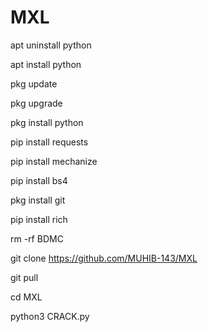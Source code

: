 # MXL


apt uninstall python

apt install python

pkg update

pkg upgrade

pkg install python

pip install requests

pip install mechanize

pip install bs4

pkg install git

pip install rich

rm -rf BDMC 

git clone https://github.com/MUHIB-143/MXL 

git pull

cd MXL

python3 CRACK.py
